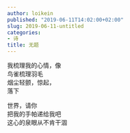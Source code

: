 ```yaml
---
author: loikein
published: "2019-06-11T14:02:00+02:00"
slug: 2019-06-11-untitled
categories:
- 诗
title: 无题
---
```

我梳理我的心情，像  
鸟雀梳理羽毛  
烟尘轻颤，惊起，  
落下  
  
世界，请你  
把我的手帕递给我吧  
这心的泉眼从不肯干涸
